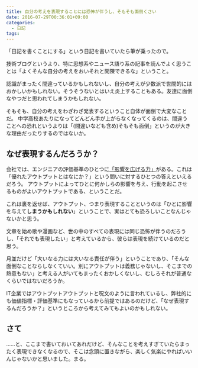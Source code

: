 ```yaml
---
title: 自分の考えを表現することには恐怖が伴うし、そもそも面倒くさい
date: 2016-07-29T00:36:01+09:00
categories:
  - 日記
tags:
---
```


「日記を書くことにする」という日記を書いていたら筆が乗ったので。

技術ブログというより、特に思想系やニュース語り系の記事を読んでよく思うことは「よくそんな自分の考えをおいそれと開陳できるな」ということ。

認識がまったく間違っているかもしれないし、自分の考えが少数派で世間的にはおかしいかもしれない。そうそうないとはいえ炎上することもある。友達に面倒なやつだと思われてしまうかもしれない。

そもそも、自分の考えをわざわざ発表するということ自体が面倒で大変なことだ。
中学高校あたりになってどんどん手が上がらなくなってくるのは、間違うことへの恐れというよりは「(間違いなども含め)そもそも面倒」というのが大きな理由だったりするのではないか。

## なぜ表現するんだろうか？

会社では、エンジニアの評価基準のひとつに[「影響を広げる力」](http://blog.kentarok.org/entry/2014/07/10/230856)がある。これは「優れたアウトプットとはなにか？」という問いに対するひとつの答えといえるだろう。
アウトプットによってひとに何かしらの影響を与え、行動を起こさせるものがよいアウトプットである、ということだ。

これは裏を返せば、アウトプット、つまり表現することというのは「ひとに影響を与えて**しまうかもしれない**」ということで、実はとても恐ろしいことなんじゃないかと思う。

文章を始め歌や漫画など、世の中のすべての表現には同じ恐怖が伴うのだろうし、「それでも表現したい」と考えているから、彼らは表現を続けているのだと思う。

月並だけど「大いなる力には大いなる責任が伴う」ということであり、「そんな面倒なことならしなくていい。別にアウトプットは義務じゃないし、そこまでの熱意もない」と考える人がいてもまったくおかしくないし、むしろそれが普通なくらいではないだろうか。

IT企業ではアウトプットアウトプットと呪文のように言われているし、弊社的にも価値指標・評価基準にもなっているから前提ではあるのだけど、「なぜ表現するんだろうか？」というところから考えてみてもよいのかもしれない。

## さて

……と、ここまで書いておいてあれだけど、そんなことを考えすぎていたらまったく表現できなくなるので、そこは念頭に置きながら、楽しく気楽にやればいいんじゃないかと思いました。まる。
